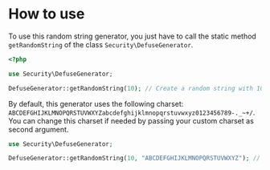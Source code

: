 # How to use #

To use this random string generator, you just have to call the static method `getRandomString` of the class `Security\DefuseGenerator`.

```php
<?php

use Security\DefuseGenerator;

DefuseGenerator::getRandomString(10); // Create a random string with 10 characters
```

By default, this generator uses the following charset: `ABCDEFGHIJKLMNOPQRSTUVWXYZabcdefghijklmnopqrstuvwxyz0123456789-._~+/`.
You can change this charset if needed by passing your custom charset as second argument.

```php
use Security\DefuseGenerator;

DefuseGenerator::getRandomString(10, "ABCDEFGHIJKLMNOPQRSTUVWXYZ"); // Create a random string with 10 characters. Characters are within A-Z only.
```
